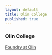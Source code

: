 ```yaml
---
layout: default
title: Olin College
published: true
---
```

### Olin College
 
[Foundry at Olin](http://olinfoundry.org/)